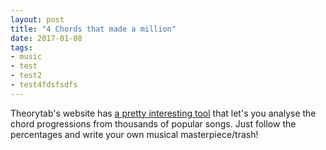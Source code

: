 ```yaml
---
layout: post
title: "4 Chords that made a million"
date: 2017-01-08
tags:
- music
- test
- test2
- test4fdsfsdfs
---
```


Theorytab's website has <a href="http://www.hooktheory.com/trends" target="_blank">a pretty interesting tool</a> that let's you analyse the chord progressions from thousands of popular songs. Just follow the percentages and write your own musical masterpiece/trash!
